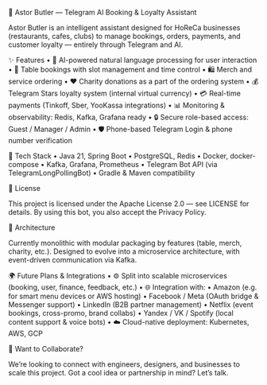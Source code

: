 🧠 Astor Butler — Telegram AI Booking & Loyalty Assistant

Astor Butler is an intelligent assistant designed for HoReCa businesses (restaurants, cafes, clubs) to manage bookings, orders, payments, and customer loyalty — entirely through Telegram and AI.

✨ Features
•	🤖 AI-powered natural language processing for user interaction
•	📆 Table bookings with slot management and time control
•	🛍️ Merch and service ordering
•	❤️ Charity donations as a part of the ordering system
•	💰 Telegram Stars loyalty system (internal virtual currency)
•	💳 Real-time payments (Tinkoff, Sber, YooKassa integrations)
•	📊 Monitoring & observability: Redis, Kafka, Grafana ready
•	🔒 Secure role-based access: Guest / Manager / Admin
•	🛡️ Phone-based Telegram Login & phone number verification

🔧 Tech Stack
•	Java 21, Spring Boot
•	PostgreSQL, Redis
•	Docker, docker-compose
•	Kafka, Grafana, Prometheus
•	Telegram Bot API (via TelegramLongPollingBot)
•	Gradle & Maven compatibility

📄 License

This project is licensed under the Apache License 2.0 — see LICENSE for details.
By using this bot, you also accept the Privacy Policy.

🧱 Architecture

Currently monolithic with modular packaging by features (table, merch, charity, etc.).
Designed to evolve into a microservice architecture, with event-driven communication via Kafka.

🌍 Future Plans & Integrations
•	⚙️ Split into scalable microservices (booking, user, finance, feedback, etc.)
•	🌐 Integration with:
•	Amazon (e.g. for smart menu devices or AWS hosting)
•	Facebook / Meta (OAuth bridge & Messenger support)
•	LinkedIn (B2B partner management)
•	Netflix (event bookings, cross-promo, brand collabs)
•	Yandex / VK / Spotify (local content support & voice bots)
•	☁️ Cloud-native deployment: Kubernetes, AWS, GCP

👥 Want to Collaborate?

We’re looking to connect with engineers, designers, and businesses to scale this project.
Got a cool idea or partnership in mind? Let’s talk.